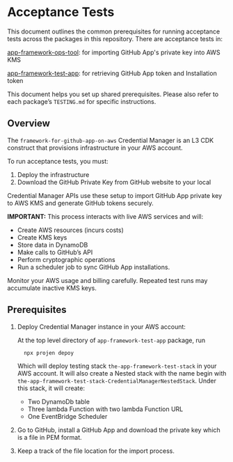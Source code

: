 # Acceptance Tests

This document outlines the common prerequisites for
running acceptance tests across the packages in this repository.
There are acceptance tests in:

[app-framework-ops-tool](../src/packages/app-framework-ops-tools/test/TESTING.md):
for importing GitHub App's private key into AWS KMS

[app-framework-test-app](../src/packages/app-framework-test-app/test/TESTING.md):
for retrieving GitHub App token and Installation token

This document helps you set up shared prerequisites.
Please also refer to each package’s `TESTING.md` for specific instructions.

## Overview

The `framework-for-github-app-on-aws` Credential Manager is an L3 CDK construct
that provisions infrastructure in your AWS account.

To run acceptance tests, you must:

1. Deploy the infrastructure
1. Download the GitHub Private Key from GitHub website to your local

Credential Manager APIs use these setup to import GitHub App private key
to AWS KMS and generate GitHub tokens securely.

**IMPORTANT:** This process interacts with live AWS services and will:

- Create AWS resources (incurs costs)
- Create KMS keys
- Store data in DynamoDB
- Make calls to GitHub’s API
- Perform cryptographic operations
- Run a scheduler job to sync GitHub App installations.

Monitor your AWS usage and billing carefully.
Repeated test runs may accumulate inactive KMS keys.

## Prerequisites

1. Deploy Credential Manager instance in your AWS account:

   At the top level directory of `app-framework-test-app` package, run

   ```sh
     npx projen depoy
   ```

   Which will deploy testing stack
   `the-app-framework-test-stack` in your AWS account.
   It will also create a Nested stack with the name begin with
   `the-app-framework-test-stack-CredentialManagerNestedStack`.
   Under this stack, it will create:
   - Two DynamoDb table
   - Three lambda Function with two lambda Function URL
   - One EventBridge Scheduler

1. Go to GitHub, install a GitHub App and download the private key
   which is a file in PEM format.

1. Keep a track of the file location for the import process.
